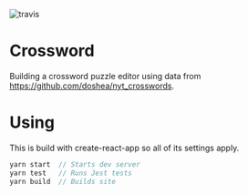 ![travis](https://travis-ci.org/ifyoumakeit/crossword.svg?branch=master)

# Crossword

Building a crossword puzzle editor using data from https://github.com/doshea/nyt_crosswords.

# Using

This is build with create-react-app so all of its settings apply.

```js
yarn start  // Starts dev server
yarn test   // Runs Jest tests
yarn build  // Builds site
```